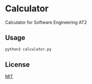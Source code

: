 # Calculator

Calculator for Software Engineering AT2

## Usage

```python
python3 calculator.py
```

## License

[MIT](https://choosealicense.com/licenses/mit/)
